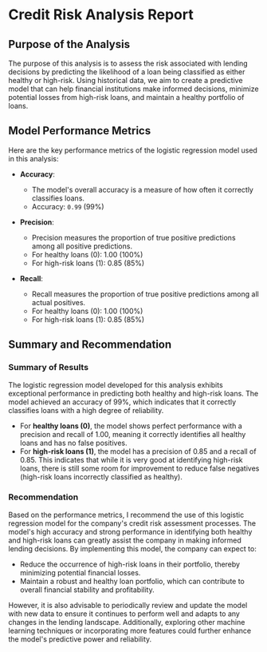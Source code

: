 # Credit Risk Analysis Report

## Purpose of the Analysis

The purpose of this analysis is to assess the risk associated with lending decisions by predicting the likelihood of a loan being classified as either healthy or high-risk. Using historical data, we aim to create a predictive model that can help financial institutions make informed decisions, minimize potential losses from high-risk loans, and maintain a healthy portfolio of loans.

## Model Performance Metrics

Here are the key performance metrics of the logistic regression model used in this analysis:

- **Accuracy**: 
  - The model's overall accuracy is a measure of how often it correctly classifies loans. 
  - Accuracy: `0.99` (99%)

- **Precision**:
  - Precision measures the proportion of true positive predictions among all positive predictions.
  - For healthy loans (0): 1.00 (100%)
  - For high-risk loans (1): 0.85 (85%)

- **Recall**:
  - Recall measures the proportion of true positive predictions among all actual positives.
  - For healthy loans (0): 1.00 (100%)
  - For high-risk loans (1): 0.85 (85%)

## Summary and Recommendation

### Summary of Results

The logistic regression model developed for this analysis exhibits exceptional performance in predicting both healthy and high-risk loans. The model achieved an accuracy of 99%, which indicates that it correctly classifies loans with a high degree of reliability. 

- For **healthy loans (0)**, the model shows perfect performance with a precision and recall of 1.00, meaning it correctly identifies all healthy loans and has no false positives.
- For **high-risk loans (1)**, the model has a precision of 0.85 and a recall of 0.85. This indicates that while it is very good at identifying high-risk loans, there is still some room for improvement to reduce false negatives (high-risk loans incorrectly classified as healthy).

### Recommendation

Based on the performance metrics, I recommend the use of this logistic regression model for the company's credit risk assessment processes. The model's high accuracy and strong performance in identifying both healthy and high-risk loans can greatly assist the company in making informed lending decisions. By implementing this model, the company can expect to:

- Reduce the occurrence of high-risk loans in their portfolio, thereby minimizing potential financial losses.
- Maintain a robust and healthy loan portfolio, which can contribute to overall financial stability and profitability.

However, it is also advisable to periodically review and update the model with new data to ensure it continues to perform well and adapts to any changes in the lending landscape. Additionally, exploring other machine learning techniques or incorporating more features could further enhance the model's predictive power and reliability.
